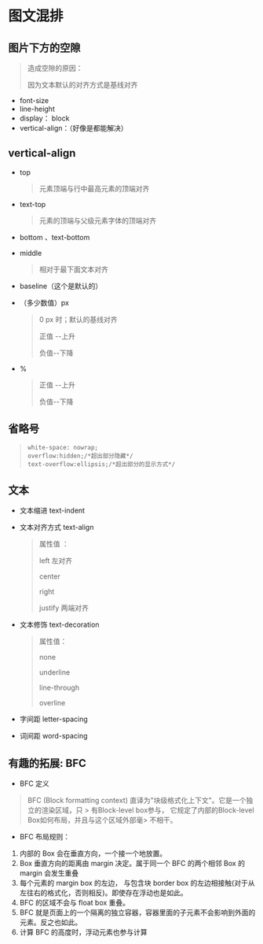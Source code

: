 # 图文混排

## 图片下方的空隙

> 造成空隙的原因：
>
> 因为文本默认的对齐方式是基线对齐

+ font-size
+ line-height
+ display： block
+ vertical-align：（好像是都能解决）

## vertical-align

+ top

  > 元素顶端与行中最高元素的顶端对齐

+ text-top

  > 元素的顶端与父级元素字体的顶端对齐

+ bottom 、text-bottom

+ middle 

  > 相对于最下面文本对齐

+ baseline（这个是默认的）

+ （多少数值）px

  > 0 px 时；默认的基线对齐
  >
  > 正值 --上升
  >
  > 负值--下降

+ %

  > 正值 --上升
  >
  > 负值--下降

## 省略号

> ```html+css
> white-space: nowrap;
> overflow:hidden;/*超出部分隐藏*/
> text-overflow:ellipsis;/*超出部分的显示方式*/
> ```

## 文本

+ 文本缩进 text-indent 

+ 文本对齐方式 text-align

  > 属性值 ：
  >
  > left 左对齐
  >
  > center
  >
  > right
  >
  > justify 两端对齐

+ 文本修饰 text-decoration

  > 属性值：
  >
  > none
  >
  > underline
  >
  > line-through
  >
  > overline 

+ 字间距 letter-spacing
+ 词间距 word-spacing

## 有趣的拓展: BFC

+ BFC 定义

> BFC (Block formatting context) 直译为"块级格式化上下文"。它是一个独立的渲染区域，只 > 有Block-level box参与， 它规定了内部的Block-level Box如何布局，并且与这个区域外部毫> 不相干。

+ BFC 布局规则：

1. 内部的 Box 会在垂直方向，一个接一个地放置。
2. Box 垂直方向的距离由 margin 决定。属于同一个 BFC 的两个相邻 Box 的 margin 会发生重叠
3. 每个元素的 margin box 的左边， 与包含块 border box 的左边相接触(对于从左往右的格式化，否则相反)。即使存在浮动也是如此。
4. BFC 的区域不会与 float box 重叠。
5. BFC 就是页面上的一个隔离的独立容器，容器里面的子元素不会影响到外面的元素。反之也如此。
6. 计算 BFC 的高度时，浮动元素也参与计算

